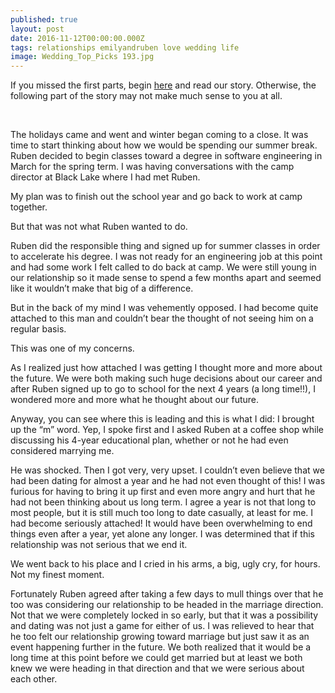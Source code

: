 ```yaml
---
published: true
layout: post
date: 2016-11-12T00:00:00.000Z
tags: relationships emilyandruben love wedding life
image: Wedding_Top_Picks 193.jpg
---
```


If you missed the first parts, begin [here](http://edibleem.com/how-he-unintentionally-had-me-hooked) and read our story. Otherwise, the following part of the story may not make much sense to you at all. 

<br>


The holidays came and went and winter began coming to a close. It was time to start thinking about how we would be spending our summer break. Ruben decided to begin classes toward a degree in software engineering in March for the spring term. I was having conversations with the camp director at Black Lake where I had met Ruben. 


My plan was to finish out the school year and go back to work at camp together.


But that was not what Ruben wanted to do.


Ruben did the responsible thing and signed up for summer classes in order to accelerate his degree. I was not ready for an engineering job at this point and had some work I felt called to do back at camp. We were still young in our relationship so it made sense to spend a few months apart and seemed like it wouldn’t make that big of a difference.


But in the back of my mind I was vehemently opposed. I had become quite attached to this man and couldn’t bear the thought of not seeing him on a regular basis. 


This was one of my concerns. 


As I realized just how attached I was getting I thought more and more about the future. We were both making such huge decisions about our career and after Ruben signed up to go to school for the next 4 years (a long time!!), I wondered more and more what he thought about our future.


Anyway, you can see where this is leading and this is what I did: I brought up the “m” word. Yep, I spoke first and I asked Ruben at a coffee shop while discussing his 4-year educational plan, whether or not he had even considered marrying me.


He was shocked. Then I got very, very upset. I couldn’t even believe that we had been dating for almost a year and he had not even thought of this!  I was furious for having to bring it up first and even more angry and hurt that he had not been thinking about us long term. I agree a year is not that long to most people, but it is still much too long to date casually, at least for me. I had become seriously attached! It would have been overwhelming to end things even after a year, yet alone any longer. I was determined that if this relationship was not serious that we end it. 


We went back to his place and I cried in his arms, a big, ugly cry, for hours. Not my finest moment. 


Fortunately Ruben agreed after taking a few days to mull things over that he too was considering our relationship to be headed in the marriage direction. Not that we were completely locked in so early, but that it was a possibility and dating was not just a game for either of us. I was relieved to hear that he too felt our relationship growing toward marriage but just saw it as an event happening further in the future. We both realized that it would be a long time at this point before we could get married but at least we both knew we were heading in that direction and that we were serious about each other. 
